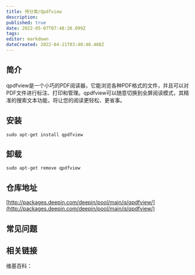 ```yaml
---
title: 待分类/Qpdfview
description: 
published: true
date: 2022-05-07T07:48:26.099Z
tags: 
editor: markdown
dateCreated: 2022-04-21T03:40:40.488Z
---
```


## 简介

qpdfview是一个小巧的PDF阅读器，它能浏览各种PDF格式的文件，并且可以对PDF文件进行标注、打印和管理。qpdfview可以随意切换到全屏阅读模式，其精准的搜索文本功能，将让您的阅读更轻松、更省事。

## 安装

`sudo apt-get install qpdfview`

## 卸载

`sudo apt-get remove qpdfview`

## 仓库地址

[http://packages.deepin.com/deepin/pool/main/q/qpdfview/](http://packages.deepin.com/deepin/pool/main/q/qpdfview/)


## 常见问题


## 相关链接

维基百科：